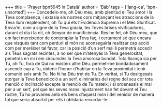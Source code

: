 +++
title = 'Prayer bpn5945 in Català'
author = 'Báb'
tags = ['lang-ca', 'bpn-unsorted']
+++
Concedeix-me, oh Déu meu, amb plenitud  el Teu amor i la Teva complaença, i extasia els nostres cors mitjançant les atraccions de la Teva llum resplendent, oh Tu qui ets l’Evidència Suprema i el Més Glorificat. Envia’m, com a signe de la Teva gràcia, les Teves brises vivificadores, durant el dia i la nit, oh Senyor de munificència.
Res he fet, oh Déu meu, que em faci mereixedor de contemplar la Teva faç, i certament sé que encara que visqués tant com perduri el món no aconseguiria realitzar cap acció com per merèixer tal favor, car la posició d’un serf mai li permetrà accedir als Teus sagrats recintes, a no ser que m’atenyés la Teva generositat, penetrés en mi i em circumdés la Teva amorosa bondat.
Tota lloança sia per Tu, oh Tu, fora de Qui no existeix altre Déu. permet-me bondadosament ascendir cap a Tu, obtenir l’honor d’habitar en la Teva proximitat i tenir comunió sols amb Tu. No hi ha Déu tret de Tu.
En veritat, si Tu desitgessis atorgar la Teva benedicció a un serf, eliminaries del regne del seu cor tota menció o inclinació excepte la menció de Tu mateix; i si ordenessis el mal per a un serf, pel què les seves mans injustament han fet davant el Teu rostre, Tu ho provaries amb els bens d’aquest món i del venidor de manera tal que seria absorbit per ells i oblidaria recordar-te.
